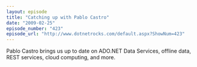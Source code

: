 ```yaml
---
layout: episode
title: "Catching up with Pablo Castro"
date: "2009-02-25"
episode_number: "423"
episode_url: "http://www.dotnetrocks.com/default.aspx?ShowNum=423"
---
```


Pablo Castro brings us up to date on ADO.NET Data Services, offline data, REST services, cloud computing, and more.
